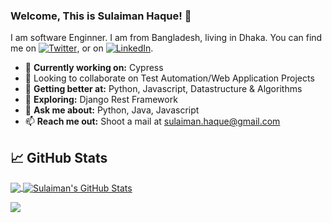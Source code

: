 ### Welcome, This is Sulaiman Haque! 👋
I am software Enginner. I am from Bangladesh, living in Dhaka. You can find me on [![Twitter][1.2]][1], or on [![LinkedIn][3.2]][3].
- 🔭 <b>Currently working on:</b> Cypress
- 👯 Looking to collaborate on Test Automation/Web Application Projects
- 🌱 <b>Getting better at:</b> Python, Javascript, Datastructure & Algorithms
- 🤔 <b>Exploring:</b> Django Rest Framework
- 💬 <b>Ask me about:</b> Python, Java, Javascript
- 📫 <b>Reach me out:</b> Shoot a mail at <a href="mailto:sulaiman.haque@gmail.com" target="_blank">sulaiman.haque@gmail.com</a>
  

## &#x1f4c8; GitHub Stats

<a href="https://github.com/dimiksonkha">
  <img align="center" src="https://github-readme-stats.vercel.app/api/top-langs/?username=dimiksonkha&hide=dockerfile,css&title_color=ffffff&text_color=c9cacc&icon_color=2bbc8a&bg_color=1d1f21" />
</a>
<a href="https://github.com/dimiksonkha">
  <img align="center" src="https://github-readme-stats.vercel.app/api?username=dimiksonkha&show_icons=true&line_height=27&count_private=true&title_color=ffffff&text_color=c9cacc&icon_color=2bbc8a&bg_color=1d1f21" alt="Sulaiman's GitHub Stats" />
</a>

<!-- links to social media icons -->

<!-- icons with padding -->

[1.1]: http://i.imgur.com/tXSoThF.png "twitter icon with padding"
[2.1]: http://i.imgur.com/0o48UoR.png "github icon with padding"

<!-- icons without padding -->

[1.2]: https://i.imgur.com/wWzX9uB.png "twitter icon without padding"
[2.2]: https://i.imgur.com/9I6NRUm.png "github icon without padding"
[3.2]: https://i.imgur.com/dgXzJ9j.png "LinkedIn icon without padding"

<!-- links to your social media accounts -->

[1]: https://twitter.com/#
[2]: https://github.com/dimiksonkha
[3]: https://www.linkedin.com/in/sualaimanhaque/

![](https://komarev.com/ghpvc/?username=dimiksonkha&color=brightgreen)
